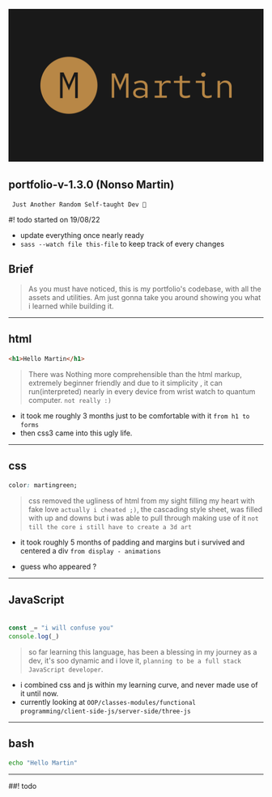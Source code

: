 ![nonso01](/assets/my-logos/logo.svg)

## portfolio-v-1.3.0 (Nonso Martin)

` Just Another Random Self-taught Dev 🧢`

#! todo started on 19/08/22
- update everything once nearly ready
- `sass --watch file this-file` to keep track of every changes


## Brief
> As you must have noticed, this is my portfolio's codebase, with all the assets and utilities. Am just gonna take you around showing you what i learned while building it.

___
## html

```html
<h1>Hello Martin</h1>
```
> There was Nothing more comprehensible than the html markup, extremely beginner friendly and due to it simplicity , it can run(interpreted) nearly in every device from wrist watch to quantum computer. `not really :)`

- it took me roughly 3 months just to be comfortable with it `from h1 to forms`
- then css3 came into this ugly life. 

___
## css
```css
color: martingreen;
```
> css removed the ugliness of html from my sight filling my heart with fake love `actually i cheated ;)`, the cascading style sheet, was filled with up and downs but i was able to pull through making use of it `not till the core i still have to create a 3d art`

- it took roughly 5 months of padding and margins but i survived and centered a div `from display - animations`
 
- guess who appeared ?
___
## JavaScript

```js

const _= "i will confuse you"
console.log(_)

```
> so far learning this language, has been a blessing in my journey as a dev, it's soo dynamic and i love it, `planning to be a full stack JavaScript developer`.

- i combined css and js within my learning curve, and never made use of it until now.
- currently looking at `OOP/classes-modules/functional programming/client-side-js/server-side/three-js`
___

## bash
```sh
echo "Hello Martin"
```

___
##! todo

